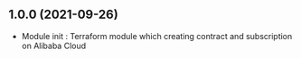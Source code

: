 ## 1.0.0 (2021-09-26)

- Module init : Terraform module which creating contract and subscription on Alibaba Cloud
